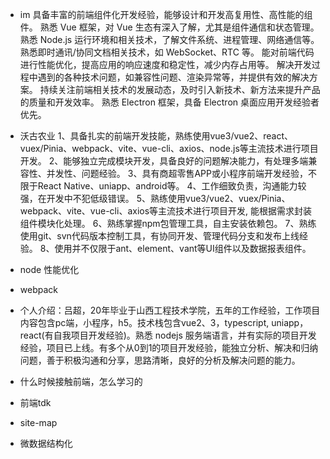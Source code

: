 - im
  具备丰富的前端组件化开发经验，能够设计和开发高复用性、高性能的组件。
  熟悉 Vue 框架，对 Vue 生态有深入了解，尤其是组件通信和状态管理。
  熟悉 Node.js 运行环境和相关技术，了解文件系统、进程管理、网络通信等。
  熟悉即时通讯/协同文档相关技术，如 WebSocket、RTC 等。
  能对前端代码进行性能优化，提高应用的响应速度和稳定性，减少内存占用等。
  解决开发过程中遇到的各种技术问题，如兼容性问题、渲染异常等，并提供有效的解决方案。
  持续关注前端相关技术的发展动态，及时引入新技术、新方法来提升产品的质量和开发效率。
  熟悉 Electron 框架，具备 Electron 桌面应用开发经验者优先。
- 沃古农业
  1、具备扎实的前端开发技能，熟练使用vue3/vue2、react、vuex/Pinia、webpack、vite、vue-cli、axios、node.js等主流技术进行项目开发。
  2、能够独立完成模块开发，具备良好的问题解决能力，有处理多端兼容性、并发性、问题经验。
  3、具有商超零售APP或小程序前端开发经验，不限于React Native、uniapp、android等。
  4、工作细致负责，沟通能力较强，在开发中不犯低级错误。
  5、熟练使用vue3/vue2、vuex/Pinia、webpack、vite、vue-cli、axios等主流技术进行项目开发, 能根据需求封装组件模块化处理。
  6、熟练掌握npm包管理工具，自主安装依赖包。
  7、熟练使用git、svn代码版本控制工具，有协同开发、管理代码分支和发布上线经验。
  8、使用并不仅限于ant、element、vant等UI组件以及数据报表组件。

- node 性能优化
- webpack

- 个人介绍：吕超，20年毕业于山西工程技术学院，五年的工作经验，工作项目内容包含pc端，小程序，h5。技术栈包含vue2、3，typescript, uniapp，react(有自我项目开发经验)。熟悉 nodejs 服务端语言，并有实际的项目开发经验，项目已上线。有多个从0到1的项目开发经验，能独立分析、解决和归纳问题，善于积极沟通和分享，思路清晰，良好的分析及解决问题的能力。

- 什么时候接触前端，怎么学习的
- 前端tdk
- site-map
- 微数据结构化